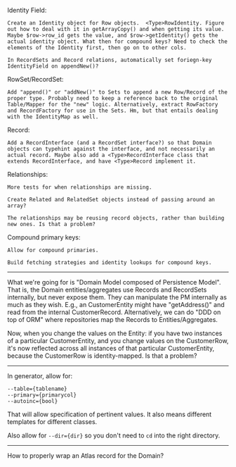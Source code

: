 Identity Field:

    Create an Identity object for Row objects.  <Type>RowIdentity. Figure out how to deal with it in getArrayCopy() and when getting its value. Maybe $row->row_id gets the value, and $row->getIdentity() gets the actual identity object. What then for compound keys? Need to check the elements of the Identity first, then go on to other cols.

    In RecordSets and Record relations, automatically set foriegn-key IdentityField on appendNew()?

RowSet/RecordSet:

    Add "append()" or "addNew()" to Sets to append a new Row/Record of the proper type. Probably need to keep a reference back to the original Table/Mapper for the "new" logic. Alternatively, extract RowFactory and RecordFactory for use in the Sets. Hm, but that entails dealing with the IdentityMap as well.

Record:

    Add a RecordInterface (and a RecordSet interface?) so that Domain objects can typehint against the interface, and not necessarily an actual record. Maybe also add a <Type>RecordInterface class that extends RecordInterface, and have <Type>Record implement it.

Relationships:

    More tests for when relationships are missing.

    Create Related and RelatedSet objects instead of passing around an array?

    The relationships may be reusing record objects, rather than building new ones. Is that a problem?

Compound primary keys:

    Allow for compound primaries.

    Build fetching strategies and identity lookups for compound keys.

* * *

What we're going for is "Domain Model composed of Persistence Model". That is, the Domain entities/aggregates use Records and RecordSets internally, but never expose them. They can manipulate the PM internally as much as they wish. E.g., an CustomerEntity might have "getAddress()" and read from the internal CustomerRecord. Alternatively, we can do "DDD on top of ORM" where repositories map the Records to Entities/Aggregates.

Now, when you change the values on the Entity: if you have two instances of a particular CustomerEntity, and you change values on the CustomerRow, it's now reflected across all instances of that particular CustomerEntity, because the CustomerRow is identity-mapped. Is that a problem?

* * *

In generator, allow for:

    --table={tablename}
    --primary={primarycol}
    --autoinc={bool}

That will allow specification of pertinent values. It also means different templates for different classes.

Also allow for `--dir={dir}` so you don't need to `cd` into the right directory.

* * *

How to properly wrap an Atlas record for the Domain?
